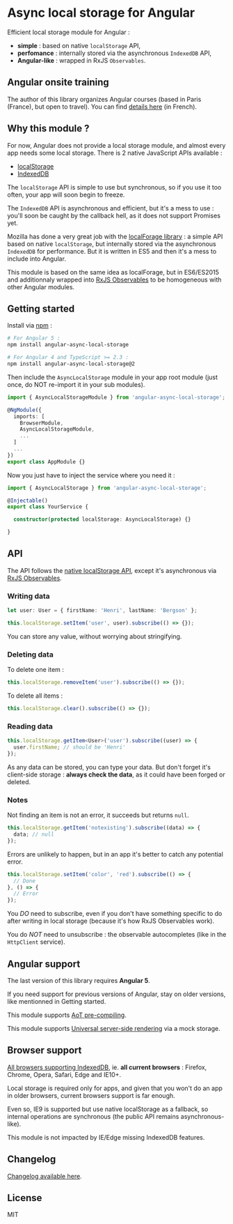 # Async local storage for Angular

Efficient local storage module for Angular :
- **simple** : based on native `localStorage` API,
- **perfomance** : internally stored via the asynchronous `IndexedDB` API,
- **Angular-like** : wrapped in RxJS `Observables`.

## Angular onsite training

The author of this library organizes Angular courses (based in Paris (France), but open to travel). You can find [details here](https://formationjavascript.com/formation-angular/) (in French).

## Why this module ?

For now, Angular does not provide a local storage module, and almost every app needs some local storage. 
There is 2 native JavaScript APIs available :
- [localStorage](https://developer.mozilla.org/en-US/docs/Web/API/Storage/LocalStorage)
- [IndexedDB](https://developer.mozilla.org/en-US/docs/Web/API/IndexedDB_API)

The `localStorage` API is simple to use but synchronous, so if you use it too often, 
your app will soon begin to freeze.

The `IndexedDB` API is asynchronous and efficient, but it's a mess to use : 
you'll soon be caught by the callback hell, as it does not support Promises yet.

Mozilla has done a very great job with the [localForage library](http://localforage.github.io/localForage/) : 
a simple API based on native `localStorage`,
but internally stored via the asynchronous `IndexedDB` for performance.
But it is written in ES5 and then it's a mess to include into Angular.

This module is based on the same idea as localForage, but in ES6/ES2015 
and additionnaly wrapped into [RxJS Observables](http://reactivex.io/rxjs/) 
to be homogeneous with other Angular modules.

## Getting started

Install via [npm](http://npmjs.com) :

```bash
# For Angular 5 :
npm install angular-async-local-storage

# For Angular 4 and TypeScript >= 2.3 :
npm install angular-async-local-storage@2
```

Then include the `AsyncLocalStorage` module in your app root module (just once, do NOT re-import it in your sub modules).

```typescript
import { AsyncLocalStorageModule } from 'angular-async-local-storage';

@NgModule({
  imports: [
    BrowserModule,
    AsyncLocalStorageModule,
    ...
  ]
  ...
})
export class AppModule {}
```

Now you just have to inject the service where you need it :

```typescript
import { AsyncLocalStorage } from 'angular-async-local-storage';

@Injectable()
export class YourService {

  constructor(protected localStorage: AsyncLocalStorage) {}

}
```

## API

The API follows the [native localStorage API](https://developer.mozilla.org/en-US/docs/Web/API/Storage/LocalStorage), 
except it's asynchronous via [RxJS Observables](http://reactivex.io/rxjs/).

### Writing data

```typescript
let user: User = { firstName: 'Henri', lastName: 'Bergson' };

this.localStorage.setItem('user', user).subscribe(() => {});
```

You can store any value, without worrying about stringifying.

### Deleting data

To delete one item :

```typescript
this.localStorage.removeItem('user').subscribe(() => {});
```

To delete all items :

```typescript
this.localStorage.clear().subscribe(() => {});
```

### Reading data

```typescript
this.localStorage.getItem<User>('user').subscribe((user) => {
  user.firstName; // should be 'Henri'
});
```

As any data can be stored, you can type your data.
But don't forget it's client-side storage : **always check the data**, as it could have been forged or deleted.

### Notes

Not finding an item is not an error, it succeeds but returns `null`.

```typescript
this.localStorage.getItem('notexisting').subscribe((data) => {
  data; // null
});
```

Errors are unlikely to happen, but in an app it's better to catch any potential error.

```typescript
this.localStorage.setItem('color', 'red').subscribe(() => {
  // Done
}, () => {
  // Error
});
```

You *DO* need to subscribe, even if you don't have something specific to do after writing in local storage (because it's how RxJS Observables work).

You do *NOT* need to unsubscribe : the observable autocompletes (like in the `HttpClient` service).

## Angular support

The last version of this library requires **Angular 5**.

If you need support for previous versions of Angular, stay on older versions, like mentionned in Getting started.

This module supports [AoT pre-compiling](https://angular.io/guide/aot-compiler).

This module supports [Universal server-side rendering](https://github.com/angular/universal)
via a mock storage.

## Browser support

[All browsers supporting IndexedDB](http://caniuse.com/#feat=indexeddb), ie. **all current browsers** :
Firefox, Chrome, Opera, Safari, Edge and IE10+.

Local storage is required only for apps, and given that you won't do an app in older browsers,
current browsers support is far enough.

Even so, IE9 is supported but use native localStorage as a fallback, 
so internal operations are synchronous (the public API remains asynchronous-like).

This module is not impacted by IE/Edge missing IndexedDB features.

## Changelog

[Changelog available here](https://github.com/cyrilletuzi/angular-async-local-storage/blob/master/CHANGELOG.md).

## License

MIT
